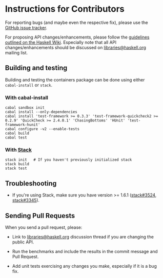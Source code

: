 # Instructions for Contributors

For reporting bugs (and maybe even the respective fix), please use the [GitHub issue tracker](https://github.com/haskell/containers/issues).

For proposing API changes/enhancements, please follow the [guidelines outlined on the Haskell Wiki](https://wiki.haskell.org/Library_submissions#Guide_to_proposers). Especially note that all API changes/enhancements should be discussed on libraries@haskell.org mailing list.


## Building and testing

Building and testing the containers package can be done using either `cabal-install` or `stack`.

### With cabal-install

```
cabal sandbox init
cabal install --only-dependencies
cabal install 'test-framework >= 0.3.3' 'test-framework-quickcheck2 >= 0.2.9' 'QuickCheck >= 2.4.0.1' 'ChasingBottoms' 'HUnit' 'test-framework-hunit'
cabal configure -v2 --enable-tests
cabal build
cabal test
```

### With [Stack](https://docs.haskellstack.org/en/stable/README/)

```
stack init   # If you haven't previously initialized stack
stack build
stack test
```


## Troubleshooting

- If you're using Stack, make sure you have version >= 1.6.1
  ([stack#3524](https://github.com/commercialhaskell/stack/issues/3624),
  [stack#3345](https://github.com/commercialhaskell/stack/issues/3345)).


## Sending Pull Requests

When you send a pull request, please:

- Link to libraries@haskell.org discussion thread if you are changing the public
  API.

- Run the benchmarks and include the results in the commit message and Pull
  Request.

- Add unit tests exercising any changes you make, especially if it is a bug
  fix.
